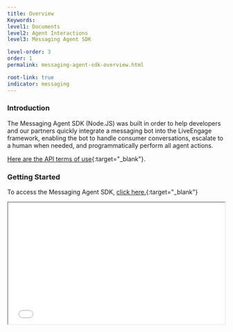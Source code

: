 ```yaml
---
title: Overview
Keywords:
level1: Documents
level2: Agent Interactions
level3: Messaging Agent SDK

level-order: 3
order: 1
permalink: messaging-agent-sdk-overview.html

root-link: true
indicator: messaging
---
```

### Introduction

The Messaging Agent SDK (Node.JS) was built in order to help developers and our partners quickly integrate a messaging bot into the LiveEngage framework, enabling the bot to handle consumer conversations, escalate to a human when needed, and programmatically perform all agent actions.

[Here are the API terms of use](https://www.liveperson.com/policies/apitou){:target="_blank"}.


### Getting Started

To access the Messaging Agent SDK, [click here.](https://github.com/LivePersonInc/node-agent-sdk){:target="_blank"}



<iframe src="//players.brightcove.net/902047215001/default_default/index.html?videoId=5348329763001" allowfullscreen webkitallowfullscreen mozallowfullscreen height="280" width="500"></iframe>
